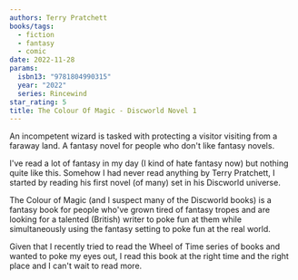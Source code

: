 ```yaml
---
authors: Terry Pratchett
books/tags:
  - fiction
  - fantasy
  - comic
date: 2022-11-28
params:
  isbn13: "9781804990315"
  year: "2022"
  series: Rincewind
star_rating: 5
title: The Colour Of Magic - Discworld Novel 1
---
```


An incompetent wizard is tasked with protecting a visitor visiting from a
faraway land. A fantasy novel for people who don't like fantasy novels.

<!--more-->

I've read a lot of fantasy in my day (I kind of hate fantasy now) but nothing
quite like this. Somehow I had never read anything by Terry Pratchett, I started
by reading his first novel (of many) set in his Discworld universe.

The Colour of Magic (and I suspect many of the Discworld books) is a fantasy
book for people who've grown tired of fantasy tropes and are looking for a
talented (British) writer to poke fun at them while simultaneously using the
fantasy setting to poke fun at the real world.

Given that I recently tried to read the Wheel of Time series of books and wanted
to poke my eyes out, I read this book at the right time and the right place and
I can't wait to read more.
